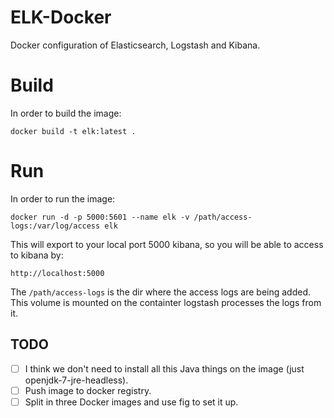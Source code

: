 ELK-Docker
==========

Docker configuration of Elasticsearch, Logstash and Kibana.

Build
=====

In order to build the image:

```
docker build -t elk:latest .
```

Run
===

In order to run the image:

```
docker run -d -p 5000:5601 --name elk -v /path/access-logs:/var/log/access elk
```

This will export to your local port 5000 kibana, so you will be able to access to kibana by:

```
http://localhost:5000
```

The ```/path/access-logs``` is the dir where the access logs are being added. This volume is mounted on the 
containter logstash processes the logs from it.

TODO
----

- [ ]  I think we don't need to install all this Java things on the image (just openjdk-7-jre-headless).
- [ ]  Push image to docker registry.
- [ ]  Split in three Docker images and use fig to set it up.
